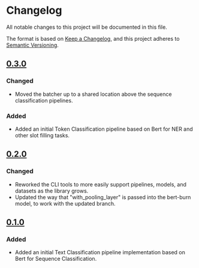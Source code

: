 # Changelog

All notable changes to this project will be documented in this file.

The format is based on [Keep a Changelog](https://keepachangelog.com/en/1.1.0/),
and this project adheres to [Semantic Versioning](https://semver.org/spec/v2.0.0.html).

## [0.3.0]

### Changed

- Moved the batcher up to a shared location above the sequence classification pipelines.

### Added

- Added an initial Token Classification pipeline based on Bert for NER and other slot filling tasks.


## [0.2.0]

### Changed

- Reworked the CLI tools to more easily support pipelines, models, and datasets as the library grows.
- Updated the way that "with_pooling_layer" is passed into the bert-burn model, to work with the updated branch.

## [0.1.0]

### Added

- Added an initial Text Classification pipeline implementation based on Bert for Sequence Classification.

[0.3.0]: <https://github.com/bkonkle/burn-transformers/compare/0.2.0...0.3.0>
[0.2.0]: <https://github.com/bkonkle/burn-transformers/compare/0.1.0...0.2.0>
[0.1.0]: https://github.com/bkonkle/burn-transformers/releases/tag/0.1.0
